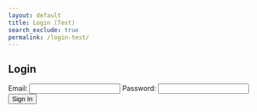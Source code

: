 ```yaml
---
layout: default
title: Login (Test)
search_exclude: true
permalink: /login-test/
---
```


<body>
    <h2>Login</h2>
    <form id="loginForm">
        <label for="email">Email:</label>
        <input type="text" id="email" name="email" required>
        <label for="password">Password:</label>
        <input type="password" id="password" name="password" required>
        <button type="button" onclick="signIn()">Sign In</button>
    </form>
    <script>
        function signIn() {
            // Get values from input fields
            var email = document.getElementById('email').value;
            var password = document.getElementById('password').value;
            // Create JSON body
            var requestBody = {
                email: email,
                password: password
            };
            // Make the fetch request
            fetch('https://jcc.stu.nighthawkcodingsociety.com/authenticate', {
            method: 'POST',
            headers: {
                'Content-Type': 'application/json',
            },
            body: JSON.stringify(requestBody),
            })
            .then(response => {
                if (!response.ok) {
                    throw new Error(`HTTP error! Status: ${response.status}`);
                }
                // No need to parse response body since it's setting a cookie in the headers
                // Handle the cookie in the headers instead
                const tokenCookie = response.headers.get('Set-Cookie');
                // Handle the cookie as needed
                console.log('Token cookie:', tokenCookie);
                // Optionally, you can return any relevant data from the backend
                return response.json();
            })
            .then(data => {
                // Optionally handle any JSON response from the backend
                console.log('Additional data from backend:', data);
                // Handle any further logic as needed
            })
            .catch(error => {
                // Handle errors, such as authentication failure
                console.log(error);
                // Display an error message to the user or handle the error in some way
            });
        }
    </script>
</body>
